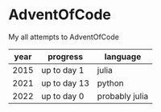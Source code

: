 # AdventOfCode

My all attempts to AdventOfCode

| year | progress     | language          |
|------|--------------|-------------------|
| 2015 | up to day 1  | julia             |
|2021  | up to day 13 | python            |
|2022  | up to day 0  | probably julia    |
